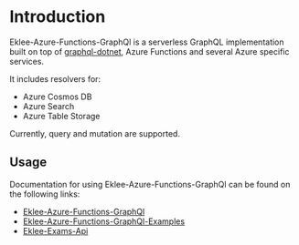 # Introduction
Eklee-Azure-Functions-GraphQl is a serverless GraphQL implementation built on top of [graphql-dotnet](https://github.com/graphql-dotnet/graphql-dotnet), Azure Functions and several Azure specific services. 

It includes resolvers for:

* Azure Cosmos DB
* Azure Search
* Azure Table Storage 

Currently, query and mutation are supported.

## Usage
Documentation for using Eklee-Azure-Functions-GraphQl can be found on the following links:

* [Eklee-Azure-Functions-GraphQl](https://github.com/seekdavidlee/Eklee-Azure-Functions-GraphQl/)
* [Eklee-Azure-Functions-GraphQl-Examples](https://github.com/seekdavidlee/Eklee-Azure-Functions-GraphQl-Examples)
* [Eklee-Exams-Api](https://github.com/seekdavidlee/Eklee-Exams-Api)